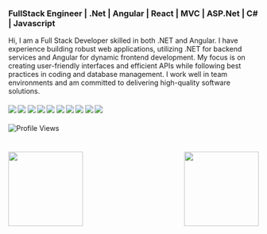 ### FullStack Engineer | .Net | Angular | React | MVC | ASP.Net | C# | Javascript
Hi, I am a Full Stack Developer skilled in both .NET and Angular. I have experience building robust web applications, utilizing .NET for backend services and Angular for dynamic frontend development. My focus is on creating user-friendly interfaces and efficient APIs while following best practices in coding and database management. I work well in team environments and am committed to delivering high-quality software solutions.

####      ![](https://img.shields.io/badge/C#.blue) ![](https://img.shields.io/badge/Javascript-blue) ![](https://img.shields.io/badge/ASP.Net-blue) ![](https://img.shields.io/badge/Javascript-blue)  ![](https://img.shields.io/badge/MVC-blue) ![](https://img.shields.io/badge/.Net-blue) ![](https://img.shields.io/badge/Angular-blue) ![](https://img.shields.io/badge/SCSS-blue) ![](https://img.shields.io/badge/React-blue) ![](https://img.shields.io/badge/tailwindCss-blue) 

![Profile Views](https://komarev.com/ghpvc/?username=AngelMelendez1015&color=blue)

<h1 align="center"></h1>
<img align="left" height="150px" src="https://github-readme-stats.vercel.app/api?username=AngelMelendez1015&show_icons=true&count_private=true&theme=algolia"/>
<img align="right" height="150px" src="https://github-readme-stats.vercel.app/api/top-langs/?username=AngelMelendez1015&layout=compact&theme=algolia&count_private=true" /> 
<img height="150px" />
<br/>  

